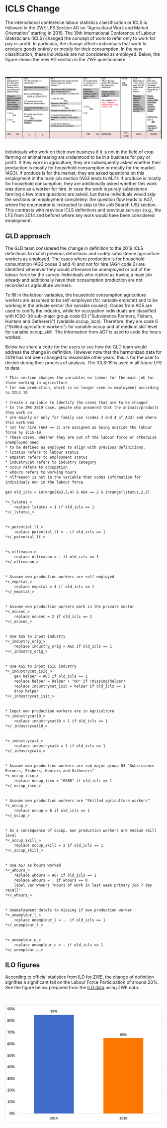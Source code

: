 # ICLS Change

The international conference labour statistics classification or ICLS is followed in the ZWE LFS Section AG on “Agricultural Work and Market Orientation”  starting in 2019. The 19th International Conference of Labour Statisticians (ICLS) changed the concept of work to refer only to work for pay or profit. In particular, the change affects individuals that work to produce goods entirely or mostly for their consumption. In the new classification, these individuals are not considered as employed. Below, the figure shows the new AG section in the ZWE questionnaire.

<br></br>
![picture_1](utilities/P1.png)
<br></br>

Individuals who work on their own business if it is not in the field of crop farming or animal rearing are understood to be in a business for pay or profit. If they work in agriculture, they are subsequently asked whether their production is mostly for household consumption or mostly for the market (AG3). If produce is for the market, they are asked questions on this employment in the main job section (AG3 leads to MJ1). If produce is mostly for household consumption, they are additionally asked whether this work was done as a worker for hire. In case the work is purely subsistence farming a few more questions are asked, but these individuals would skip the sections on employment completely: the question flow leads to AG7, where the enumerator is instructed to skip to the Job Search (JS) section. This contrasts with previous ICLS definitions and previous surveys (e.g., the LFS from 2014 and before) where any work would have been considered employment. 

## GLD approach 

The GLD team considered the change in definition to the 2019 ICLS definitions to match previous definitions and codify subsistence agriculture workers as employed. The cases where production is for household consumption (AG3 codes 3 and 4) and not for hire (AG4 code 2) are identified whenever they would otherwise be unemployed or out of the labour force by the survey. Individuals who replied as having a main job already and additionally have their consumption production are not recorded as agriculture workers.

To fill in the labour variables, the household consumption agriculture workers are assumed to be self-employed (for variable empstat) and to be working in the private sector (for variable ocusec). Codes from AG5 are used to codify the industry, while for occupation individuals are classified with ICSO-08 sub-major group code 63 ("Subsistence Farmers, Fishers, Hunters and Gatherers") (variable occup_isco). Therefore, they are code 6 (“Skilled agriculture workers”) for variable occup and of medium skill level for variable occup_skill. The information from AG7 is used to code the hours worked.

Below we share a code for the users to see how the GLD team would address the change in definition. However note that the harmonized data for 2019 has not been changed to ressemble other years, this is for the user to decide during their process of analysis. The ICLS-19 is used in all future LFS to date.

```
* This section changes the variables on labour for the main job for those working in agricutlure
* for own production, which is no longer seen as employment according to ICLS 19

* Create a variable to identify the cases that are to be changed
* In the ZWE 2019 case, people who answered that the animals/products they work on 
* are mainly or only for family use (codes 3 and 4 of AG3) and where this work was
* not for hire (AG4 == 2) are assigned as being outside the labour force by ICLS-19.
* These cases, whether they are out of the labour force or otherwise unemployed need 
* to be defined as employed to align with previous definitions.
* lstatus refers to labour status
* empstat refers to employment status
* industrycat refers to industry category
* occup refers to occupation
* whours refers to working hours
* nlfreason is not in the variable that codes information for individuals non in the labour force

gen old_icls = inrange(AG3,3,4) & AG4 == 2 & inrange(lstatus,2,3)

*<_lstatus_>
	replace lstatus = 1 if old_icls == 1
*</_lstatus_>


*<_potential_lf_>
	replace potential_lf = . if old_icls == 1
*</_potential_lf_>


*<_nlfreason_>
	replace nlfreason = . if old_icls == 1
*</_nlfreason_>


* Assume own production workers are self employed
*<_empstat_>
	replace empstat = 4 if old_icls == 1
*</_empstat_>


* Assume own production workers work in the private sector
*<_ocusec_>
	replace ocusec = 2 if old_icls == 1
*</_ocusec_>


* Use AG5 to input industry
*<_industry_orig_>
	replace industry_orig = AG5 if old_icls == 1
*</_industry_orig_>


* Use AG5 to input ISIC industry
*<_industrycat_isic_>
	gen helper = AG5 if old_icls == 1
	replace helper = helper + "00" if !missing(helper)
	replace industrycat_isic = helper if old_icls == 1
	drop helper
*</_industrycat_isic_>


* Input own production workers are in Agriculture
*<_industrycat10_>
	replace industrycat10 = 1 if old_icls == 1
*</_industrycat10_>


*<_industrycat4_>
	replace industrycat4 = 1 if old_icls == 1
*</_industrycat4_>


* Assume own production workers are sub-major group 63 "Subsistence Farmers, Fishers, Hunters and Gatherers"
*<_occup_isco_>
	replace occup_isco = "6300" if old_icls == 1
*</_occup_isco_>


* Assume own production workers are "Skilled agriculture workers"
*<_occup_>
	replace occup = 6 if old_icls == 1
*</_occup_>


* As a consequence of occup, own production workers are medium skill level
*<_occup_skill_>
	replace occup_skill = 2 if old_icls == 1
*</_occup_skill_>


* Use AG7 as hours worked
*<_whours_>
	replace whours = AG7 if old_icls == 1
	replace whours = . if whours == 0
	label var whours "Hours of work in last week primary job 7 day recall"
*</_whours_>


* Unemployment detals to missing if own production worker
*<_unempldur_l_>
	replace unempldur_l = .  if old_icls == 1
*</_unempldur_l_>


*<_unempldur_u_>
	replace unempldur_u = . if old_icls == 1
*</_unempldur_u_>
```

## ILO figures

According to official statistics from ILO for ZWE, the change of definition signifies a significant fall on the Labour Force Participation of around 20%. See the figure below prepared from the [ILO data](https://www.ilo.org/shinyapps/bulkexplorer57/?lang=en&id=POP_XWAP_SEX_AGE_LMS_NB_A) using ZWE data. 


<br></br>
![LFP](utilities/lfp.png)
<br></br>



